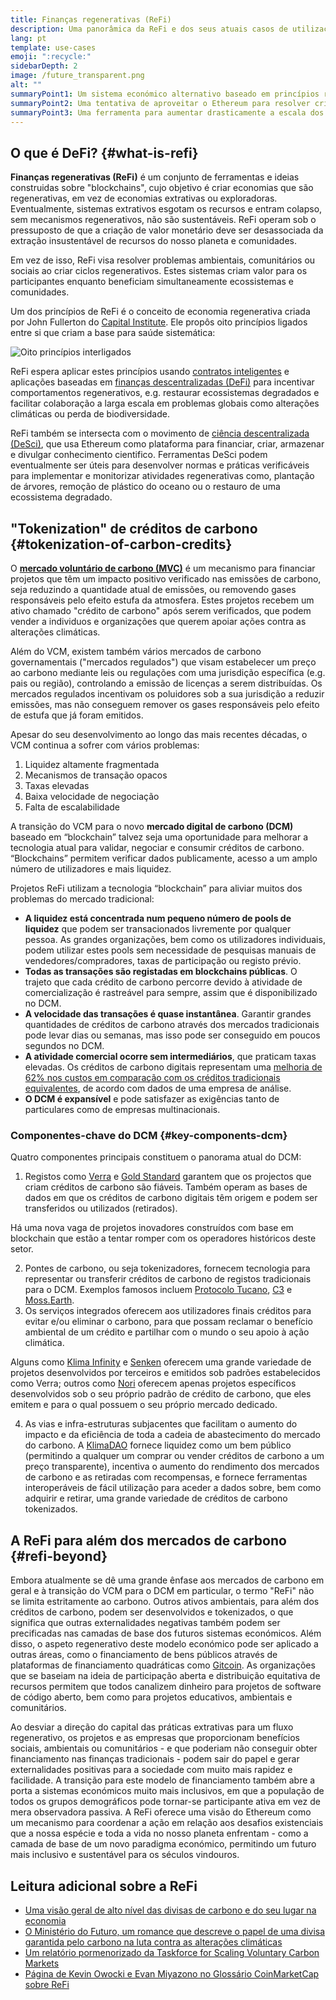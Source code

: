 ```yaml
---
title: Finanças regenerativas (ReFi)
description: Uma panorâmica da ReFi e dos seus atuais casos de utilização.
lang: pt
template: use-cases
emoji: ":recycle:"
sidebarDepth: 2
image: /future_transparent.png
alt: ""
summaryPoint1: Um sistema económico alternativo baseado em princípios regenerativos
summaryPoint2: Uma tentativa de aproveitar o Ethereum para resolver crises de coordenação a nível mundial, como as alterações climáticas
summaryPoint3: Uma ferramenta para aumentar drasticamente a escala dos ativos de benefícios ecológicos, como créditos de carbono verificados
---
```


## O que é DeFi? \{#what-is-refi}

**Finanças regenerativas (ReFi)** é um conjunto de ferramentas e ideias construidas sobre "blockchains", cujo objetivo é criar economias que são regenerativas, em vez de economias extrativas ou exploradoras. Eventualmente, sistemas extrativos esgotam os recursos e entram colapso, sem mecanismos regenerativos, não são sustentáveis. ReFi operam sob o pressuposto de que a criação de valor monetário deve ser desassociada da extração insustentável de recursos do nosso planeta e comunidades.

Em vez de isso, ReFi visa resolver problemas ambientais, comunitários ou sociais ao criar ciclos regenerativos. Estes sistemas criam valor para os participantes enquanto beneficiam simultaneamente ecossistemas e comunidades.

Um dos princípios de ReFi é o conceito de economia regenerativa criada por John Fullerton do [Capital Institute](https://capitalinstitute.org). Ele propôs oito princípios ligados entre si que criam a base para saúde sistemática:

![Oito princípios interligados](./refi-regenerative-economy-diagram.png)

ReFi espera aplicar estes princípios usando [contratos inteligentes](/developers/docs/smart-contracts/) e aplicações baseadas em [finanças descentralizadas (DeFi)](/defi/) para incentivar comportamentos regenerativos, e.g. restaurar ecossistemas degradados e facilitar colaboração a larga escala em problemas globais como alterações climáticas ou perda de biodiversidade.

ReFi também se intersecta com o movimento de [ciência descentralizada (DeSci)](/desci/), que usa Ethereum como plataforma para financiar, criar, armazenar e divulgar conhecimento cientifico. Ferramentas DeSci podem eventualmente ser úteis para desenvolver normas e práticas verificáveis para implementar e monitorizar atividades regenerativas como, plantação de árvores, remoção de plástico do oceano ou o restauro de uma ecossistema degradado.

## "Tokenization" de créditos de carbono \{#tokenization-of-carbon-credits}

O **[ mercado voluntário de carbono (MVC)](https://climatefocus.com/so-what-voluntary-carbon-market-exactly/)** é um mecanismo para financiar projetos que têm um impacto positivo verificado nas emissões de carbono, seja reduzindo a quantidade atual de emissões, ou removendo gases responsáveis pelo efeito estufa da atmosfera. Estes projetos recebem um ativo chamado "crédito de carbono" após serem verificados, que podem vender a individuos e organizações que querem apoiar ações contra as alterações climáticas.

Além do VCM, existem também vários mercados de carbono governamentais ("mercados regulados") que visam estabelecer um preço ao carbono mediante leis ou regulações com uma jurisdição específica (e.g. pais ou região), controlando a emissão de licenças a serem distribuídas. Os mercados regulados incentivam os poluidores sob a sua jurisdição a reduzir emissões, mas não conseguem remover os gases responsáveis pelo efeito de estufa que já foram emitidos.

Apesar do seu desenvolvimento ao longo das mais recentes décadas, o VCM continua a sofrer com vários problemas:

1. Liquidez altamente fragmentada
2. Mecanismos de transação opacos
3. Taxas elevadas
4. Baixa velocidade de negociação
5. Falta de escalabilidade

A transição do VCM para o novo **mercado digital de carbono (DCM)** baseado em “blockchain” talvez seja uma oportunidade para melhorar a tecnologia atual para validar, negociar e consumir créditos de carbono. “Blockchains” permitem verificar dados publicamente, acesso a um amplo número de utilizadores e mais liquidez.

Projetos ReFi utilizam a tecnologia “blockchain” para aliviar muitos dos problemas do mercado tradicional:

- **A liquidez está concentrada num pequeno número de pools de liquidez** que podem ser transacionados livremente por qualquer pessoa. As grandes organizações, bem como os utilizadores individuais, podem utilizar estes pools sem necessidade de pesquisas manuais de vendedores/compradores, taxas de participação ou registo prévio.
- **Todas as transações são registadas em blockchains públicas**. O trajeto que cada crédito de carbono percorre devido à atividade de comercialização é rastreável para sempre, assim que é disponibilizado no DCM.
- **A velocidade das transações é quase instantânea**. Garantir grandes quantidades de créditos de carbono através dos mercados tradicionais pode levar dias ou semanas, mas isso pode ser conseguido em poucos segundos no DCM.
- **A atividade comercial ocorre sem intermediários**, que praticam taxas elevadas. Os créditos de carbono digitais representam uma [melhoria de 62% nos custos em comparação com os créditos tradicionais equivalentes](https://www.klimadao.finance/blog/klimadao-analysis-of-the-base-carbon-tonne), de acordo com dados de uma empresa de análise.
- **O DCM é expansível** e pode satisfazer as exigências tanto de particulares como de empresas multinacionais.

### Componentes-chave do DCM \{#key-components-dcm}

Quatro componentes principais constituem o panorama atual do DCM:

1. Registos como [Verra](https://verra.org/project/vcs-program/registry-system/) e [Gold Standard](https://www.goldstandard.org/) garantem que os projectos que criam créditos de carbono são fiáveis. Também operam as bases de dados em que os créditos de carbono digitais têm origem e podem ser transferidos ou utilizados (retirados).

Há uma nova vaga de projetos inovadores construídos com base em blockchain que estão a tentar romper com os operadores históricos deste setor.

2. Pontes de carbono, ou seja tokenizadores, fornecem tecnologia para representar ou transferir créditos de carbono de registos tradicionais para o DCM. Exemplos famosos incluem [Protocolo Tucano](https://toucan.earth/), [C3](https://c3.app/) e [Moss.Earth](https://moss.earth/).
3. Os serviços integrados oferecem aos utilizadores finais créditos para evitar e/ou eliminar o carbono, para que possam reclamar o benefício ambiental de um crédito e partilhar com o mundo o seu apoio à ação climática.

Alguns como [Klima Infinity](https://www.klimadao.finance/infinity) e [Senken](https://senken.io/) oferecem uma grande variedade de projetos desenvolvidos por terceiros e emitidos sob padrões estabelecidos como Verra; outros como [Nori](https://nori.com/) oferecem apenas projetos específicos desenvolvidos sob o seu próprio padrão de crédito de carbono, que eles emitem e para o qual possuem o seu próprio mercado dedicado.

4. As vias e infra-estruturas subjacentes que facilitam o aumento do impacto e da eficiência de toda a cadeia de abastecimento do mercado do carbono. A [KlimaDAO](http://klimadao.finance/) fornece liquidez como um bem público (permitindo a qualquer um comprar ou vender créditos de carbono a um preço transparente), incentiva o aumento do rendimento dos mercados de carbono e as retiradas com recompensas, e fornece ferramentas interoperáveis de fácil utilização para aceder a dados sobre, bem como adquirir e retirar, uma grande variedade de créditos de carbono tokenizados.

## A ReFi para além dos mercados de carbono \{#refi-beyond}

Embora atualmente se dê uma grande ênfase aos mercados de carbono em geral e à transição do VCM para o DCM em particular, o termo "ReFi" não se limita estritamente ao carbono. Outros ativos ambientais, para além dos créditos de carbono, podem ser desenvolvidos e tokenizados, o que significa que outras externalidades negativas também podem ser precificadas nas camadas de base dos futuros sistemas económicos. Além disso, o aspeto regenerativo deste modelo económico pode ser aplicado a outras áreas, como o financiamento de bens públicos através de plataformas de financiamento quadráticas como [Gitcoin](https://gitcoin.co/). As organizações que se baseiam na ideia de participação aberta e distribuição equitativa de recursos permitem que todos canalizem dinheiro para projetos de software de código aberto, bem como para projetos educativos, ambientais e comunitários.

Ao desviar a direção do capital das práticas extrativas para um fluxo regenerativo, os projetos e as empresas que proporcionam benefícios sociais, ambientais ou comunitários - e que poderiam não conseguir obter financiamento nas finanças tradicionais - podem sair do papel e gerar externalidades positivas para a sociedade com muito mais rapidez e facilidade. A transição para este modelo de financiamento também abre a porta a sistemas económicos muito mais inclusivos, em que a população de todos os grupos demográficos pode tornar-se participante ativa em vez de mera observadora passiva. A ReFi oferece uma visão do Ethereum como um mecanismo para coordenar a ação em relação aos desafios existenciais que a nossa espécie e toda a vida no nosso planeta enfrentam - como a camada de base de um novo paradigma económico, permitindo um futuro mais inclusivo e sustentável para os séculos vindouros.

## Leitura adicional sobre a ReFi

- [Uma visão geral de alto nível das divisas de carbono e do seu lugar na economia](https://www.klimadao.finance/blog/the-vision-of-a-carbon-currency)
- [O Ministério do Futuro, um romance que descreve o papel de uma divisa garantida pelo carbono na luta contra as alterações climáticas](https://en.wikipedia.org/wiki/The_Ministry_for_the_Future)
- [Um relatório pormenorizado da Taskforce for Scaling Voluntary Carbon Markets](https://www.iif.com/Portals/1/Files/TSVCM_Report.pdf)
- [Página de Kevin Owocki e Evan Miyazono no Glossário CoinMarketCap sobre ReFi](https://coinmarketcap.com/alexandria/glossary/regenerative-finance-refi)
